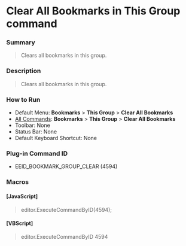 # Clear All Bookmarks in This Group command

### Summary

> Clears all bookmarks in this group.

### Description

> Clears all bookmarks in this group.

### How to Run

- Default Menu: **Bookmarks** \> **This Group** \> **Clear All Bookmarks**
- [All Commands](../tools/all_commands): **Bookmarks** \> **This Group** \> **Clear All Bookmarks**
- Toolbar: None
- Status Bar: None
- Default Keyboard Shortcut: None

### Plug-in Command ID

- EEID\_BOOKMARK\_GROUP\_CLEAR (4594)

### Macros

#### \[JavaScript\]

> editor.ExecuteCommandByID(4594);

#### \[VBScript\]

> editor.ExecuteCommandByID 4594
